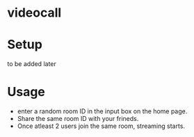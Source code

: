 # videocall

# Setup
to be added later

# Usage
- enter a random room ID in the input box on the home page.
- Share the same room ID with your frineds.
- Once atleast 2 users join the same room, streaming starts.
